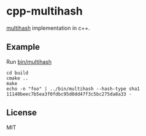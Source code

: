 # cpp-multihash

[multihash](//github.com/jbenet/multihash) implementation in c++.

## Example

Run [bin/multihash](src/main.cpp)

```
cd build
cmake ..
make
echo -n "foo" | ../bin/multihash --hash-type sha1
11140beec7b5ea3f0fdbc95d0dd47f3c5bc275da8a33 -
```

## License

MIT
